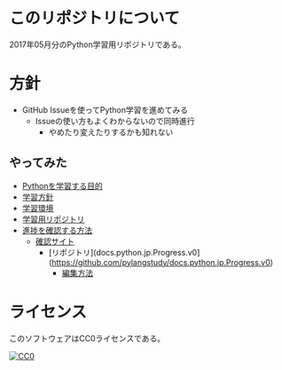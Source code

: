 ﻿# このリポジトリについて

2017年05月分のPython学習用リポジトリである。

# 方針

* GitHub Issueを使ってPython学習を進めてみる
    * Issueの使い方もよくわからないので同時進行
        * やめたり変えたりするかも知れない

## やってみた

* [Pythonを学習する目的](https://github.com/pylangstudy/201705/blob/master/25/Python%E3%82%92%E5%AD%A6%E7%BF%92%E3%81%99%E3%82%8B%E7%9B%AE%E7%9A%84.md)
* [学習方針](https://github.com/pylangstudy/201705/blob/master/25/Python%E5%AD%A6%E7%BF%92%E6%96%B9%E9%87%9D.md)
* [学習環境](https://github.com/pylangstudy/201705/blob/master/25/Python%E5%AD%A6%E7%BF%92%E7%92%B0%E5%A2%83.md)
* [学習用リポジトリ](https://github.com/pylangstudy/201705/blob/master/25/%E5%AD%A6%E7%BF%92%E7%94%A8%E3%83%AA%E3%83%9D%E3%82%B8%E3%83%88%E3%83%AA%E3%81%AB%E3%81%A4%E3%81%84%E3%81%A6.md)
* [進捗を確認する方法](https://github.com/pylangstudy/201705/blob/master/25/%E9%80%B2%E6%8D%97%E3%82%92%E7%A2%BA%E8%AA%8D%E3%81%99%E3%82%8B%E6%96%B9%E6%B3%95%E3%81%AB%E3%81%A4%E3%81%84%E3%81%A6.md)
    * [確認サイト](https://pylangstudy.github.io/docs.python.jp.Progress.v0/)
        * [リポジトリ](docs.python.jp.Progress.v0](https://github.com/pylangstudy/docs.python.jp.Progress.v0)
            * [編集方法](https://github.com/pylangstudy/docs.python.jp.Progress.v0#%E7%B7%A8%E9%9B%86%E6%96%B9%E6%B3%95)

# ライセンス

このソフトウェアはCC0ライセンスである。

[![CC0](http://i.creativecommons.org/p/zero/1.0/88x31.png "CC0")](http://creativecommons.org/publicdomain/zero/1.0/deed.ja)

